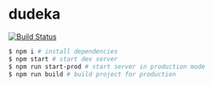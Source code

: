 # dudeka

[![Build Status](https://travis-ci.com/yandexdataschool/prj-c-dudeka.svg?token=Kq8DQbVS8gJPdpxdjkZm&branch=master)](https://travis-ci.com/yandexdataschool/prj-c-dudeka)

```bash
$ npm i # install dependencies
$ npm start # start dev server
$ npm run start-prod # start server in production mode
$ npm run build # build project for production
```
